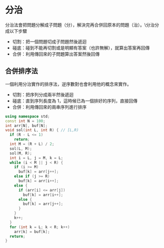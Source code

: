# 分治

分治法會把問題分解成子問題（分），解決完再合併回原本的問題（治）。\\分治分成以下步驟

- 切割：把一個問題切成子問題然後遞迴
- 碰底：碰到不能再切割或是明顯有答案（也許無解），就算出答案再回傳
- 合併：利用傳回來的子問題算出答案然後回傳

## 合併排序法

一個利用分治實作的排序法，逆序數對也會利用他的概念來實作。

- 切割：把序列分成兩半然後遞迴
- 碰底：直到序列長度為 1，這時候已為一個排好的序列，直接回傳
- 合併：利用傳回來的兩串序列進行排序

```cpp
using namespace std;
const int N = 100;
int arr[N], buf[N];
void sol(int L, int R) { // [L,R)
  if (R - L <= 1)
    return;
  int M = (R + L) / 2;
  sol(L, M);
  sol(M, R);
  int i = L, j = M, k = L;
  while (i < M || j < R) {
    if (i >= M)
      buf[k] = arr[j++];
    else if (j >= R)
      buf[k] = arr[i++];
    else {
      if (arr[i] <= arr[j])
        buf[k] = arr[i++];
      else {
        buf[k] = arr[j++];
      }
    }
    k++;
  }
  for (int k = L; k < R; k++)
    arr[k] = buf[k];
  return;
}
```
